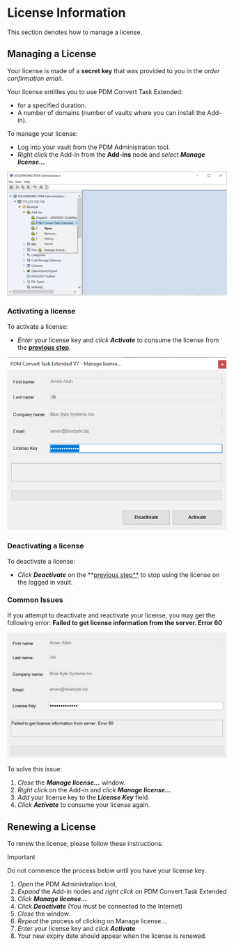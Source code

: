 
# License Information

This section denotes how to manage a license.

## Managing a License

Your license is made of a **secret key** that was provided to you in the *order confirmation email*.  

Your license entitles you to use PDM Convert Task Extended:

- for a specified duration.
- A number of domains (number of vaults where you can install the Add-in).

To manage your license:

- Log into your vault from the PDM Administration tool.
- *Right click* the Add-in from the **Add-ins** node and *select* ***Manage license...***

![Manage license...](../images/pdmconverttaskextendedmanagelicense.png)

### Activating a license

To activate a license:
- *Enter* your license key and *click* ***Activate*** to consume the license from the **[previous step](#managing-a-license)**.

![Activate license](../images/pdmconverttaskextendedactivatelicense.png)

### Deactivating a license

To deactivate a license:
- *Click* ***Deactivate*** on the **[previous step**](#activating-a-license) to stop using the license on the logged in vault.

### Common Issues 

If you attempt to deactivate and reactivate your license, you may get the following error: **Failed to get license information from the server. Error 60**

![Error 60](../images/pdmconverttaskextendederror60.png)

To solve this issue:
1. *Close* the ***Manage license...*** window.
2. *Right click* on the Add-in and *click* ***Manage license...***
3. *Add* your license key to the ***License Key*** field.
4. *Click* ***Activate*** to consume your license again. 

## Renewing a License

To renew the license, please follow these instructions: 

> [!IMPORTANT]
> Do not commence the process below until you have your license key.

1. *Open* the PDM Administration tool, 
2. *Expand* the Add-in nodes and *right click* on PDM Convert Task Extended
3. *Click* ***Manage license…***
4. *Click* ***Deactivate*** (You must be connected to the Internet)
5. *Close* the window.
6. *Repeat* the process of clicking on Manage license…
7. *Enter* your license key and *click* ***Activate***
8. Your new expiry date should appear when the license is renewed. 


